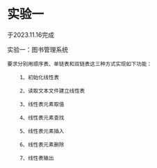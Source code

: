 # 实验一

于2023.11.16完成

实验一：图书管理系统

    要求分别用顺序表、单链表和双链表这三种方式实现如下功能：

        1、初始化线性表

        2、读取文本文件建立线性表

        3、线性表元素取值

        4、线性表元素查找

        5、线性表元素插入

        6、线性表元素删除

        7、线性表输出